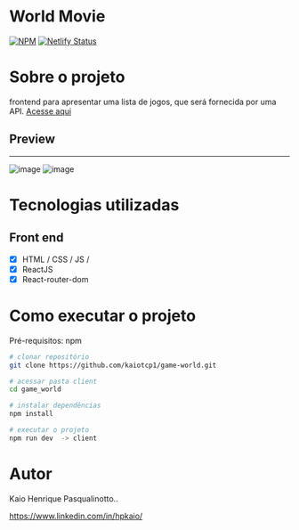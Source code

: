 # World Movie
[![NPM](https://img.shields.io/npm/l/react)](https://github.com/kaiotcp1/mini_blog/blob/main/license) 
[![Netlify Status](https://api.netlify.com/api/v1/badges/d4b51938-51ca-4a38-a8e7-6e08abe9bffd/deploy-status)](https://app.netlify.com/sites/gameworld-project/deploys)

# Sobre o projeto

frontend para apresentar uma lista de jogos, que será fornecida por uma API. [Acesse aqui](https://gameworld-project.netlify.app) 





## Preview
-----------
![image](https://github.com/kaiotcp1/tmdb-project/assets/31595749/8d0410df-32a3-4303-a3e9-5b3bd0696807)
![image](https://github.com/kaiotcp1/tmdb-project/assets/31595749/852a082e-17cc-4990-a3b6-516dbf0a1631)







# Tecnologias utilizadas

## Front end
 - [x] HTML / CSS / JS /
 - [x] ReactJS
 - [x] React-router-dom

# Como executar o projeto

Pré-requisitos: npm 

```bash
# clonar repositório
git clone https://github.com/kaiotcp1/game-world.git

# acessar pasta client
cd game_world 

# instalar dependências
npm install

# executar o projeto
npm run dev  -> client

```

# Autor

Kaio Henrique Pasqualinotto..

https://www.linkedin.com/in/hpkaio/

